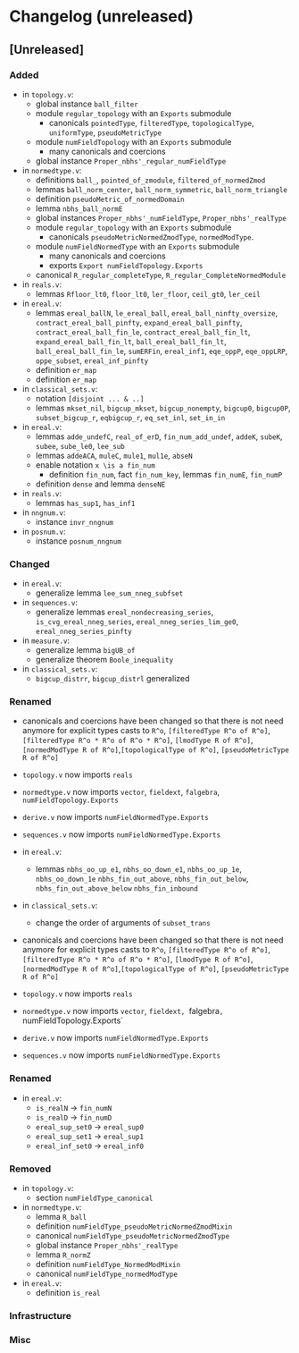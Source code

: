 # Changelog (unreleased)

## [Unreleased]

### Added
  
- in `topology.v`:
  + global instance `ball_filter`
  + module `regular_topology` with an `Exports` submodule
    * canonicals `pointedType`, `filteredType`, `topologicalType`,
      `uniformType`, `pseudoMetricType`
  + module `numFieldTopology` with an `Exports` submodule
    * many canonicals and coercions
  + global instance `Proper_nbhs'_regular_numFieldType`
- in `normedtype.v`:
  + definitions `ball_`, `pointed_of_zmodule`, `filtered_of_normedZmod`
  + lemmas `ball_norm_center`, `ball_norm_symmetric`, `ball_norm_triangle`
  + definition `pseudoMetric_of_normedDomain`
  + lemma `nbhs_ball_normE`
  + global instances `Proper_nbhs'_numFieldType`, `Proper_nbhs'_realType`
  + module `regular_topology` with an `Exports` submodule
    * canonicals `pseudoMetricNormedZmodType`, `normedModType`.
  + module `numFieldNormedType` with an `Exports` submodule
    * many canonicals and coercions
    * exports `Export numFieldTopology.Exports`
  + canonical `R_regular_completeType`, `R_regular_CompleteNormedModule`
- in `reals.v`:
  + lemmas `Rfloor_lt0`, `floor_lt0`, `ler_floor`, `ceil_gt0`, `ler_ceil`
- in `ereal.v`:
  + lemmas `ereal_ballN`, `le_ereal_ball`, `ereal_ball_ninfty_oversize`,
    `contract_ereal_ball_pinfty`, `expand_ereal_ball_pinfty`,
    `contract_ereal_ball_fin_le`, `contract_ereal_ball_fin_lt`,
    `expand_ereal_ball_fin_lt`, `ball_ereal_ball_fin_lt`, `ball_ereal_ball_fin_le`,
    `sumERFin`, `ereal_inf1`, `eqe_oppP`, `eqe_oppLRP`, `oppe_subset`,
    `ereal_inf_pinfty`
  + definition `er_map`
  + definition `er_map`
- in `classical_sets.v`:
  + notation `[disjoint ... & ..]`
  + lemmas `mkset_nil`, `bigcup_mkset`, `bigcup_nonempty`, `bigcup0`, `bigcup0P`,
    `subset_bigcup_r`, `eqbigcup_r`, `eq_set_inl`, `set_in_in`
- in `ereal.v`:
  + lemmas `adde_undefC`, `real_of_erD`, `fin_num_add_undef`, `addeK`,
    `subeK`, `subee`, `sube_le0`, `lee_sub`
  + lemmas `addeACA`, `muleC`, `mule1`, `mul1e`, `abseN`
  + enable notation `x \is a fin_num`
    * definition `fin_num`, fact `fin_num_key`, lemmas `fin_numE`, `fin_numP`
  + definition `dense` and lemma `denseNE`
- in `reals.v`:
  + lemmas `has_sup1`, `has_inf1`
- in `nngnum.v`:
  + instance `invr_nngnum`
- in `posnum.v`:
  + instance `posnum_nngnum`

### Changed

- in `ereal.v`:
  + generalize lemma `lee_sum_nneg_subfset`
- in `sequences.v`:
  + generalize lemmas `ereal_nondecreasing_series`, `is_cvg_ereal_nneg_series`,
    `ereal_nneg_series_lim_ge0`, `ereal_nneg_series_pinfty`
- in `measure.v`:
  + generalize lemma `bigUB_of`
  + generalize theorem `Boole_inequality`
- in `classical_sets.v`:
  + `bigcup_distrr`, `bigcup_distrl` generalized

### Renamed

- canonicals and coercions have been changed so that there is not need
  anymore for explicit types casts to `R^o`, `[filteredType R^o of R^o]`,
  `[filteredType R^o * R^o of R^o * R^o]`, `[lmodType R of R^o]`,
  `[normedModType R of R^o]`,`[topologicalType of R^o]`, `[pseudoMetricType R of R^o]`

- `topology.v` now imports `reals`
- `normedtype.v` now imports `vector`, `fieldext`, `falgebra`,
  `numFieldTopology.Exports`
- `derive.v` now imports `numFieldNormedType.Exports`
- `sequences.v` now imports `numFieldNormedType.Exports`
- in `ereal.v`:
  + lemmas `nbhs_oo_up_e1`, `nbhs_oo_down_e1`, `nbhs_oo_up_1e`, `nbhs_oo_down_1e`
    `nbhs_fin_out_above`, `nbhs_fin_out_below`, `nbhs_fin_out_above_below`
    `nbhs_fin_inbound`
- in `classical_sets.v`:
  + change the order of arguments of `subset_trans`

- canonicals and coercions have been changed so that there is not need
  anymore for explicit types casts to `R^o`, `[filteredType R^o of R^o]`,
  `[filteredType R^o * R^o of R^o * R^o]`, `[lmodType R of R^o]`,
  `[normedModType R of R^o]`,`[topologicalType of R^o]`, `[pseudoMetricType R of R^o]`

- `topology.v` now imports `reals`
- `normedtype.v` now imports `vector`, `fieldext, `falgebra`,
  `numFieldTopology.Exports`
- `derive.v` now imports `numFieldNormedType.Exports`
- `sequences.v` now imports `numFieldNormedType.Exports`

### Renamed

- in `ereal.v`:
  + `is_realN` -> `fin_numN`
  + `is_realD` -> `fin_numD`
  + `ereal_sup_set0` -> `ereal_sup0`
  + `ereal_sup_set1` -> `ereal_sup1`
  + `ereal_inf_set0` -> `ereal_inf0`

### Removed

- in `topology.v`:
  + section `numFieldType_canonical`
- in `normedtype.v`:
  + lemma `R_ball`
  + definition `numFieldType_pseudoMetricNormedZmodMixin`
  + canonical `numFieldType_pseudoMetricNormedZmodType`
  + global instance `Proper_nbhs'_realType`
  + lemma `R_normZ`
  + definition `numFieldType_NormedModMixin`
  + canonical `numFieldType_normedModType`
- in `ereal.v`:
  + definition `is_real`

### Infrastructure

### Misc
